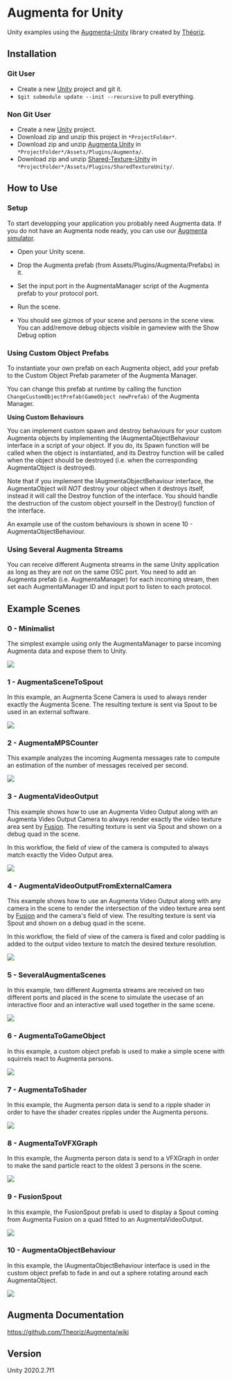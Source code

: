 ﻿Augmenta for Unity
=======================

Unity examples using the [Augmenta-Unity](https://github.com/theoriz/augmentaunity) library created by [Théoriz](http://www.theoriz.com/en/).

Installation
-------------------------------------

### Git User

 - Create a new [Unity](https://unity3d.com/fr) project and git it.
 - `$git submodule update --init --recursive` to pull everything.

### Non Git User

- Create a new [Unity](https://unity3d.com/fr) project.
- Download zip and unzip this project in `*ProjectFolder*`.
- Download zip and unzip [Augmenta Unity](https://github.com/Theoriz/AugmentaUnity) in `*ProjectFolder*/Assets/Plugins/Augmenta/`.
- Download zip and unzip [Shared-Texture-Unity](https://github.com/Theoriz/Shared-Texture-Unity) in `*ProjectFolder*/Assets/Plugins/SharedTextureUnity/`.


How to Use
-------------------------------------

### Setup

To start developping your application you probably need Augmenta data. If you do not have an Augmenta node ready, you can use our [Augmenta simulator](https://github.com/Theoriz/Augmenta-simulator/releases).

- Open your Unity scene.

- Drop the Augmenta prefab (from Assets/Plugins/Augmenta/Prefabs) in it.

- Set the input port in the AugmentaManager script of the Augmenta prefab to your protocol port.

- Run the scene.

- You should see gizmos of your scene and persons in the scene view. You can add/remove debug objects visible in gameview with the Show Debug option

### Using Custom Object Prefabs

To instantiate your own prefab on each Augmenta object, add your prefab to the Custom Object Prefab parameter of the Augmenta Manager.

You can change this prefab at runtime by calling the function `ChangeCustomObjectPrefab(GameObject newPrefab)` of the Augmenta Manager.

**Using Custom Behaviours**

You can implement custom spawn and destroy behaviours for your custom Augmenta objects by implementing the IAugmentaObjectBehaviour interface in a script of your object. If you do, its Spawn function will be called when the object is instantiated, and its Destroy function will be called when the object should be destroyed (i.e. when the corresponding AugmentaObject is destroyed).

Note that if you implement the IAugmentaObjectBehaviour interface, the AugmentaObject will *NOT* destroy your object when it destroys itself, instead it will call the Destroy function of the interface. You should handle the destruction of the custom object yourself in the Destroy() function of the interface.

An example use of the custom behaviours is shown in scene 10 - AugmentaObjectBehaviour.

### Using Several Augmenta Streams

You can receive different Augmenta streams in the same Unity application as long as they are not on the same OSC port. You need to add an Augmenta prefab (i.e. AugmentaManager) for each incoming stream, then set each AugmentaManager ID and input port to listen to each protocol.

Example Scenes 
-------------

### 0 - Minimalist

The simplest example using only the AugmentaManager to parse incoming Augmenta data and expose them to Unity.

![](https://media.giphy.com/media/Y1MjARAF8cMu2OeXFn/giphy.gif)

### 1 - AugmentaSceneToSpout

In this example, an Augmenta Scene Camera is used to always render exactly the Augmenta Scene. The resulting texture is sent via Spout to be used in an external software.

![](https://media.giphy.com/media/iG9m3kPTu5NwZgpq5T/giphy.gif)

### 2 - AugmentaMPSCounter

This example analyzes the incoming Augmenta messages rate to compute an estimation of the number of messages received per second.

![](https://media.giphy.com/media/Ylf4cVXPw6uEwOi5dm/giphy.gif)

### 3 - AugmentaVideoOutput

This example shows how to use an Augmenta Video Output along with an Augmenta Video Output Camera to always render exactly the video texture area sent by [Fusion](https://augmenta-tech.com/download/#fusion). The resulting texture is sent via Spout and shown on a debug quad in the scene.

In this workflow, the field of view of the camera is computed to always match exactly the Video Output area.

![](https://media.giphy.com/media/lS6zCOw9Fp99V4lb8O/giphy.gif)

### 4 - AugmentaVideoOutputFromExternalCamera

This example shows how to use an Augmenta Video Output along with any camera in the scene to render the intersection of the video texture area sent by [Fusion](https://augmenta-tech.com/download/#fusion) and the camera's field of view. The resulting texture is sent via Spout and shown on a debug quad in the scene.

In this workflow, the field of view of the camera is fixed and color padding is added to the output video texture to match the desired texture resolution.

![](https://media.giphy.com/media/ek4c3lDIjIUbqX5OBf/giphy.gif)

### 5 - SeveralAugmentaScenes

In this example, two different Augmenta streams are received on two different ports and placed in the scene to simulate the usecase of an interactive floor and an interactive wall used together in the same scene.

![](https://media.giphy.com/media/hoyZw8ZM5KVLGT7sm6/giphy.gif)

### 6 - AugmentaToGameObject

In this example, a custom object prefab is used to make a simple scene with squirrels react to Augmenta persons.

![](https://media.giphy.com/media/Ply1TCKv8stLIGNeCt/giphy.gif)

### 7 - AugmentaToShader

In this example, the Augmenta person data is send to a ripple shader in order to have the shader creates ripples under the Augmenta persons.

![](https://media.giphy.com/media/iKGxo1w593GKKVREXk/giphy.gif)

### 8 - AugmentaToVFXGraph

In this example, the Augmenta person data is send to a VFXGraph in order to make the sand particle react to the oldest 3 persons in the scene.

![](https://media.giphy.com/media/kc71FmUgEIg7elRTd7/giphy.gif)

### 9 - FusionSpout

In this example, the FusionSpout prefab is used to display a Spout coming from Augmenta Fusion on a quad fitted to an AugmentaVideoOutput.

![](https://media.giphy.com/media/2e6Wkvgc284Bxh94ZY/giphy.gif)

### 10 - AugmentaObjectBehaviour

In this example, the IAugmentaObjectBehaviour interface is used in the custom object prefab to fade in and out a sphere rotating around each AugmentaObject.

![](https://media.giphy.com/media/z5JYu475MKpQ0YFmVC/giphy.gif)

Augmenta Documentation
-------------

https://github.com/Theoriz/Augmenta/wiki

Version
-------------

Unity 2020.2.7f1
